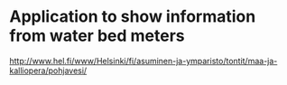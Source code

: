 # Application to show information from water bed meters

http://www.hel.fi/www/Helsinki/fi/asuminen-ja-ymparisto/tontit/maa-ja-kalliopera/pohjavesi/
